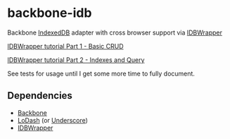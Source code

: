 backbone-idb
============

Backbone [IndexedDB](https://developer.mozilla.org/en-US/docs/IndexedDB) adapter with cross browser support via [IDBWrapper](https://github.com/jensarps/IDBWrapper)

[IDBWrapper tutorial Part 1 - Basic CRUD](http://jensarps.de/2011/11/25/working-with-idbwrapper-part-1/)

[IDBWrapper tutorial Part 2 - Indexes and Query](http://jensarps.de/2012/11/13/working-with-idbwrapper-part-2/)

See tests for usage until I get some more time to fully document.

## Dependencies
- [Backbone](https://github.com/jashkenas/backbone)
- [LoDash](https://github.com/lodash/lodash) (or [Underscore](https://github.com/jashkenas/underscore/))
- [IDBWrapper](https://github.com/jensarps/IDBWrapper)
